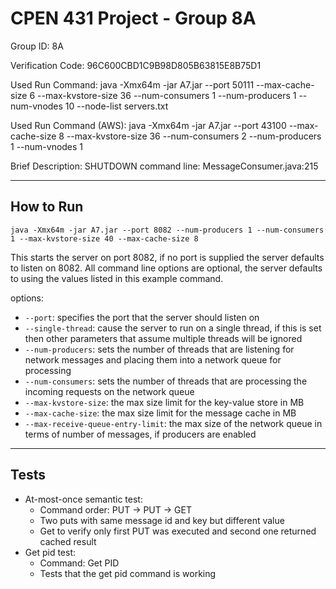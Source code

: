 # CPEN 431 Project - Group 8A

Group ID: 8A

Verification Code: 96C600CBD1C9B98D805B63815E8B75D1

Used Run Command: java -Xmx64m -jar A7.jar --port 50111  --max-cache-size 6 --max-kvstore-size 36 --num-consumers 1 --num-producers 1 --num-vnodes 10 --node-list servers.txt

Used Run Command (AWS): java -Xmx64m -jar A7.jar --port 43100  --max-cache-size 8 --max-kvstore-size 36 --num-consumers 2 --num-producers 1 --num-vnodes 1

Brief Description: SHUTDOWN command line: MessageConsumer.java:215

---
## How to Run
`
java -Xmx64m -jar A7.jar --port 8082 --num-producers 1 --num-consumers 1 --max-kvstore-size 40 --max-cache-size 8
`

This starts the server on port 8082, if no port is supplied the server defaults to listen on 8082.
All command line options are optional, the server defaults to using the values listed in this example command.

options:

* `--port`: specifies the port that the server should listen on
* `--single-thread`: cause the server to run on a single thread, if this is set then other parameters that assume multiple threads will be ignored
* `--num-producers`: sets the number of threads that are listening for network messages and placing them into a network queue for processing
* `--num-consumers`: sets the number of threads that are processing the incoming requests on the network queue
* `--max-kvstore-size`: the max size limit for the key-value store in MB
* `--max-cache-size`: the max size limit for the message cache in MB
* `--max-receive-queue-entry-limit`: the max size of the network queue in terms of number of messages, if producers are enabled

---
## Tests

* At-most-once semantic test:
	* Command order: PUT -> PUT -> GET
	* Two puts with same message id and key but different value
	* Get to verify only first PUT was executed and second one returned cached result
* Get pid test:
	* Command: Get PID
	* Tests that the get pid command is working